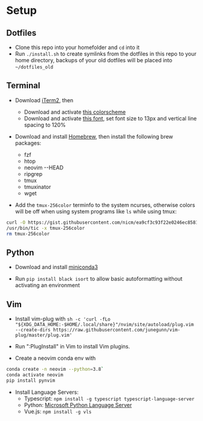 # Setup

## Dotfiles

- Clone this repo into your homefolder and `cd` into it
- Run `./install.sh` to create symlinks from the dotfiles in this repo to your home directory, backups of your old dotfiles will be placed into `~/dotfiles_old`

## Terminal

- Download [iTerm2](https://iterm2.com/), then
  - Download and activate [this colorscheme](https://github.com/chriskempson/base16-iterm2/blob/master/base16-ocean.dark.256.itermcolors)
  - Download and activate [this font](https://github.com/ryanoasis/nerd-fonts/releases/download/v2.1.0/JetBrainsMono.zip), set font size to 13px and vertical line spacing to 120%

- Download and install [Homebrew](https://brew.sh/), then install the following brew packages:
  - fzf
  - htop
  - neovim --HEAD
  - ripgrep
  - tmux
  - tmuxinator
  - wget

- Add the `tmux-256color` terminfo to the system ncurses, otherwise colors will be off when using system programs like `ls` while using tmux:
```bash
curl -O https://gist.githubusercontent.com/nicm/ea9cf3c93f22e0246ec858122d9abea1/raw/37ae29fc86e88b48dbc8a674478ad3e7a009f357/tmux-256color
/usr/bin/tic -x tmux-256color
rm tmux-256color
```

## Python

- Download and install [miniconda3](https://docs.conda.io/en/latest/miniconda.html)

- Run `pip install black isort` to allow basic autoformatting without activating an environment

## Vim

- Install vim-plug with `sh -c 'curl -fLo "${XDG_DATA_HOME:-$HOME/.local/share}"/nvim/site/autoload/plug.vim --create-dirs https://raw.githubusercontent.com/junegunn/vim-plug/master/plug.vim'`

- Run ":PlugInstall" in Vim to install Vim plugins.

- Create a neovim conda env with
```bash
conda create -n neovim --python=3.8`
conda activate neovim
pip install pynvim
```

- Install Language Servers:
  - Typescript: `npm install -g typescript typescript-language-server`
  - Python: [Microsoft Python Language Server](https://github.com/microsoft/python-language-server/blob/master/CONTRIBUTING.md#setup)
  - Vue.js: `npm install -g vls`
